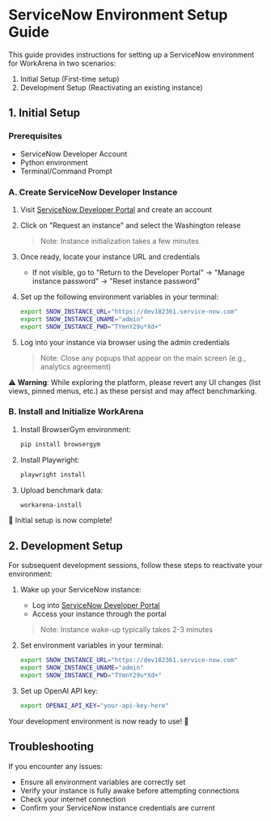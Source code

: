 # ServiceNow Environment Setup Guide

This guide provides instructions for setting up a ServiceNow environment for WorkArena in two scenarios:
1. Initial Setup (First-time setup)
2. Development Setup (Reactivating an existing instance)

## 1. Initial Setup

### Prerequisites
- ServiceNow Developer Account
- Python environment
- Terminal/Command Prompt

### A. Create ServiceNow Developer Instance

1. Visit [ServiceNow Developer Portal](https://developer.servicenow.com/) and create an account
2. Click on "Request an instance" and select the Washington release
   > Note: Instance initialization takes a few minutes

3. Once ready, locate your instance URL and credentials
   - If not visible, go to "Return to the Developer Portal" → "Manage instance password" → "Reset instance password"

4. Set up the following environment variables in your terminal:
   ```bash
   export SNOW_INSTANCE_URL="https://dev182361.service-now.com"
   export SNOW_INSTANCE_UNAME="admin"
   export SNOW_INSTANCE_PWD="TYmnY29u*Xd+"
   ```

5. Log into your instance via browser using the admin credentials
   > Note: Close any popups that appear on the main screen (e.g., analytics agreement)

⚠️ **Warning**: While exploring the platform, please revert any UI changes (list views, pinned menus, etc.) as these persist and may affect benchmarking.

### B. Install and Initialize WorkArena

1. Install BrowserGym environment:
   ```bash
   pip install browsergym
   ```

2. Install Playwright:
   ```bash
   playwright install
   ```

3. Upload benchmark data:
   ```bash
   workarena-install
   ```

🎉 Initial setup is now complete!

## 2. Development Setup

For subsequent development sessions, follow these steps to reactivate your environment:

1. Wake up your ServiceNow instance:
   - Log into [ServiceNow Developer Portal](https://developer.servicenow.com/)
   - Access your instance through the portal
   > Note: Instance wake-up typically takes 2-3 minutes

2. Set environment variables in your terminal:
   ```bash
   export SNOW_INSTANCE_URL="https://dev182361.service-now.com"
   export SNOW_INSTANCE_UNAME="admin"
   export SNOW_INSTANCE_PWD="TYmnY29u*Xd+"
   ```

3. Set up OpenAI API key:
   ```bash
   export OPENAI_API_KEY="your-api-key-here"
   ```

Your development environment is now ready to use! 🚀

## Troubleshooting

If you encounter any issues:
- Ensure all environment variables are correctly set
- Verify your instance is fully awake before attempting connections
- Check your internet connection
- Confirm your ServiceNow instance credentials are current
